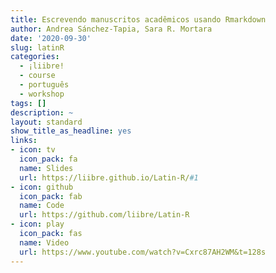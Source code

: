 ```yaml
---
title: Escrevendo manuscritos acadêmicos usando Rmarkdown
author: Andrea Sánchez-Tapia, Sara R. Mortara
date: '2020-09-30'
slug: latinR
categories:
  - ¡liibre!
  - course
  - português
  - workshop
tags: []
description: ~
layout: standard
show_title_as_headline: yes
links:
- icon: tv
  icon_pack: fa
  name: Slides
  url: https://liibre.github.io/Latin-R/#1
- icon: github
  icon_pack: fab
  name: Code
  url: https://github.com/liibre/Latin-R
- icon: play
  icon_pack: fas
  name: Video
  url: https://www.youtube.com/watch?v=Cxrc87AH2WM&t=128s
---
```

